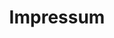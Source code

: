 ---
layout: redirect
redirectTarget: 'https://sophiaedulabs.com/impressum'
title: Impressum
include_in_header: false
lang: de
permalink: /imprint
---